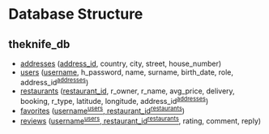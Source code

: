 # Database Structure
## theknife_db
- [addresses](./tables/addresses.sql) (<ins>address_id</ins>, country, city, street, house_number)
- [users](./tables/users.sql) (<ins>username</ins>, h_password, name, surname, birth_date, role, address_id<sup>[addresses](./tables/addresses.sql)</sup>)
- [restaurants](./tables/restaurants.sql) (<ins>restaurant_id</ins>, r_owner, r_name, avg_price, delivery, booking, r_type, latitude, longitude, address_id<sup>[addresses](./tables/addresses.sql)</sup>)
- [favorites](./tables/favorites.sql) (<ins>username<sup>[users](./tables/users.sql)</sup>, restaurant_id<sup>[restaurants](./tables/restaurants.sql)</sup></ins>)
- [reviews](./tables/reviews.sql) (<ins>username<sup>[users](./tables/users.sql)</sup>, restaurant_id<sup>[restaurants](./tables/restaurants.sql)</sup></ins>, rating, comment, reply)
